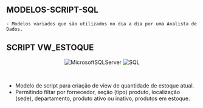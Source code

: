 ## MODELOS-SCRIPT-SQL

    - Modelos variados que são utilizados no dia a dia por uma Analista de Dados. 

## SCRIPT VW_ESTOQUE

<div align="center">
	
![MicrosoftSQLServer](https://img.shields.io/badge/Microsoft%20SQL%20Server-CC2927?style=for-the-badge&logo=microsoft%20sql%20server&logoColor=white) ![SQL](https://img.shields.io/badge/SQL-%2300758F.svg?style=for-the-badge&logo=sql&logoColor=white)
</div>
<br>

- Modelo de script para criação de view de quantidade de estoque atual.
- Permitindo filtar por fornecedor, seção (tipo) produto, localização (sede), departamento, produto ativo ou inativo, produtos em estoque.

